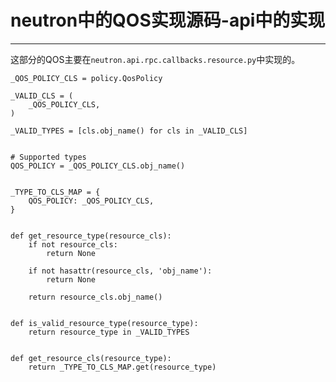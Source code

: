 # neutron中的QOS实现源码-api中的实现

------------------------------------------------------

这部分的QOS主要在`neutron.api.rpc.callbacks.resource.py`中实现的。


```
_QOS_POLICY_CLS = policy.QosPolicy

_VALID_CLS = (
    _QOS_POLICY_CLS,
)

_VALID_TYPES = [cls.obj_name() for cls in _VALID_CLS]


# Supported types
QOS_POLICY = _QOS_POLICY_CLS.obj_name()


_TYPE_TO_CLS_MAP = {
    QOS_POLICY: _QOS_POLICY_CLS,
}


def get_resource_type(resource_cls):
    if not resource_cls:
        return None

    if not hasattr(resource_cls, 'obj_name'):
        return None

    return resource_cls.obj_name()


def is_valid_resource_type(resource_type):
    return resource_type in _VALID_TYPES


def get_resource_cls(resource_type):
    return _TYPE_TO_CLS_MAP.get(resource_type)

```




